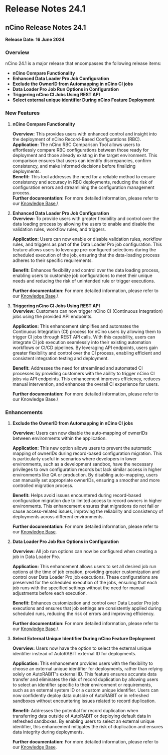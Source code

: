 # Release Notes 24.1

## nCino Release Notes 24.1

**Release Date: 16 June 2024**

### Overview

nCino 24.1 is a major release that encompasses the following release items:&#x20;

* **nCino Compare Functionality**
* **Enhanced Data Loader Pro Job Configuration** &#x20;
* **Exclude the OwnerID from Automapping in nCino CI jobs**&#x20;
* **Data Loader Pro Job Run Options in Configuration**
* **Triggering nCino CI Jobs Using REST API**
* **Select external unique identifier During nCino Feature Deployment**

### **New Features**

1.  **nCino Compare Functionality**

    **Overview:** This provides users with enhanced control and insight into the deployment of nCino Record-Based Configurations (RBC). \
    **Application:** The nCino RBC Comparison Tool allows users to effortlessly compare RBC configurations between those ready for deployment and those already existing in the target environment. This comparison ensures that users can identify discrepancies, confirm consistency, and make informed decisions before finalizing deployments. \
    **Benefit:** This tool addresses the need for a reliable method to ensure consistency and accuracy in RBC deployments, reducing the risk of configuration errors and streamlining the configuration management process.\
    **Further documentation:** For more detailed information, please refer to our [Knowledge Base.](../../../product-guides/arm/arm-features/ncino/ncino-compare.md)\

2.  **Enhanced Data Loader Pro Job Configuration**\
    **Overview:** To provide users with greater flexibility and control over the data loading process by allowing the users to enable and disable the validation rules, workflow rules, and triggers.

    **Application:** Users can now enable or disable validation rules, workflow rules, and triggers as part of the Data Loader Pro job configuration. This feature allows users to leverage pre-configured selections during the scheduled execution of the job, ensuring that the data-loading process adheres to their specific requirements.

    **Benefit:** Enhances flexibility and control over the data loading process, enabling users to customize job configurations to meet their unique needs and reducing the risk of unintended rule or trigger executions.

    **Further documentation:** For more detailed information, please refer to our [Knowledge Base](../../../product-guides/arm/arm-features/dataloader/dataloader-configuration.md).\

3.  **Triggering nCino CI Jobs Using REST API**\
    **Overview:** Customers can now trigger nCino CI (Continuous Integration) jobs using the provided API endpoints.

    **Application:** This enhancement simplifies and automates the Continuous Integration (CI) process for nCino users by allowing them to trigger CI jobs through REST API calls. With this capability, users can integrate CI job execution seamlessly into their existing automation workflows or CI/CD pipelines. By leveraging API endpoints, users gain greater flexibility and control over the CI process, enabling efficient and consistent integration testing and deployment.

    **Benefit:** Addresses the need for streamlined and automated CI processes by providing customers with the ability to trigger nCino CI jobs via API endpoints. This enhancement improves efficiency, reduces manual intervention, and enhances the overall CI experience for users.

    **Further documentation:** For more detailed information, please refer to our Knowledge Base.\


### Enhancements

1.  **Exclude the OwnerID from Automapping in nCino CI jobs**

    **Overview:** Users can now disable the auto-mapping of ownerIDs between environments within the application.

    **Application:** This new option allows users to prevent the automatic mapping of ownerIDs during record-based configuration migration. This is particularly useful in scenarios where developers in lower environments, such as a development sandbox, have the necessary privileges to own configuration records but lack similar access in higher environments like QA or production. By disabling auto-mapping, users can manually set appropriate ownerIDs, ensuring a smoother and more controlled migration process.

    **Benefit:** Helps avoid issues encountered during record-based configuration migration due to limited access to record owners in higher environments. This enhancement ensures that migrations do not fail or cause access-related issues, improving the reliability and consistency of deployments across different environments.

    **Further documentation:** For more detailed information, please refer to our [Knowledge Base](../../../product-guides/arm/arm-features/ncino/exclude-the-ownerid-from-automapping-in-ncino-ci-jobs.md). \
    &#x20;
2.  **Data Loader Pro Job Run Options in Configuration**

    **Overview:** All job run options can now be configured when creating a job in Data Loader Pro.

    **Application:** This enhancement allows users to set all desired job run options at the time of job creation, providing greater customization and control over Data Loader Pro job executions. These configurations are preserved for the scheduled execution of the jobs, ensuring that each job runs with the specified settings without the need for manual adjustments before each execution.

    **Benefit:** Enhances customization and control over Data Loader Pro job executions and ensures that job settings are consistently applied during scheduled runs, reducing the risk of errors and improving efficiency.

    **Further documentation:** For more detailed information, please refer to our [Knowledge Base](../../../product-guides/arm/arm-features/dataloader/dataloader-configuration.md).\

3.  **Select External Unique Identifier During nCino Feature Deployment**

    **Overview:** Users now have the option to select the external unique identifier instead of AutoRABIT external ID for deployments.

    **Application:** This enhancement provides users with the flexibility to choose an external unique identifier for deployments, rather than relying solely on AutoRABIT's external ID. This feature ensures accurate data transfer and eliminates the risk of record duplication by allowing users to select an identifier specific to their environment or requirements, such as an external system ID or a custom unique identifier. Users can now confidently deploy data outside of AutoRABIT or in refreshed sandboxes without encountering issues related to record duplication.

    **Benefit:** Addresses the potential for record duplication when transferring data outside of AutoRABIT or deploying default data in refreshed sandboxes. By enabling users to select an external unique identifier, this enhancement mitigates the risk of duplication and ensures data integrity during deployments.

    **Further documentation:** For more detailed information, please refer to our [Knowledge Base](../../../product-guides/arm/arm-features/ncino/select-external-unique-id.md).
